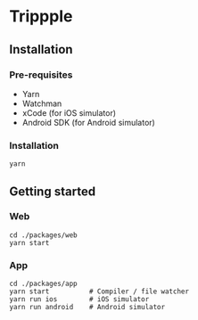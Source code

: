 # Trippple

## Installation

### Pre-requisites

* Yarn
* Watchman
* xCode (for iOS simulator)
* Android SDK (for Android simulator)

### Installation

```
yarn
```

## Getting started

### Web

```
cd ./packages/web
yarn start
```

### App

```
cd ./packages/app
yarn start          # Compiler / file watcher
yarn run ios        # iOS simulator
yarn run android    # Android simulator
```



